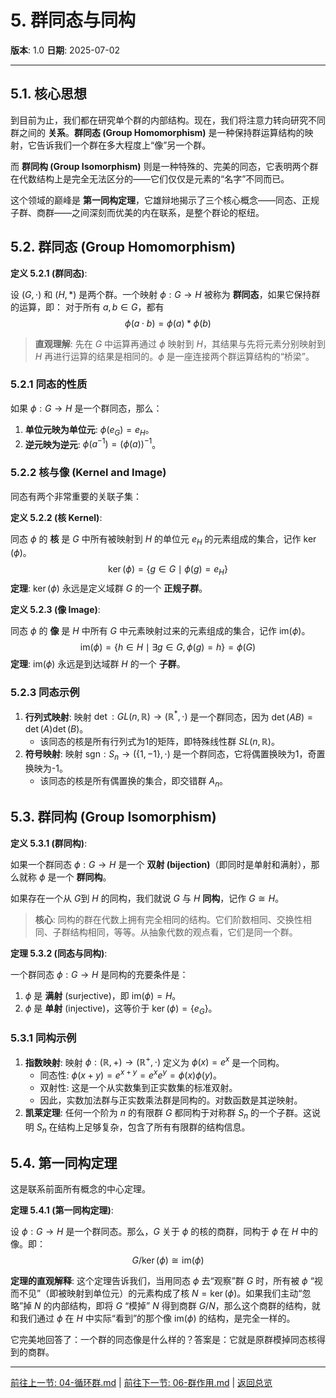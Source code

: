 # 5. 群同态与同构

**版本**: 1.0
**日期**: 2025-07-02

---

## 5.1. 核心思想

到目前为止，我们都在研究单个群的内部结构。现在，我们将注意力转向研究不同群之间的 **关系**。**群同态 (Group Homomorphism)** 是一种保持群运算结构的映射，它告诉我们一个群在多大程度上“像”另一个群。

而 **群同构 (Group Isomorphism)** 则是一种特殊的、完美的同态，它表明两个群在代数结构上是完全无法区分的——它们仅仅是元素的“名字”不同而已。

这个领域的巅峰是 **第一同构定理**，它雄辩地揭示了三个核心概念——同态、正规子群、商群——之间深刻而优美的内在联系，是整个群论的枢纽。

## 5.2. 群同态 (Group Homomorphism)

**定义 5.2.1 (群同态)**:

设 $(G, \cdot)$ 和 $(H, *)$ 是两个群。一个映射 $\phi: G \to H$ 被称为 **群同态**，如果它保持群的运算，即：
对于所有 $a, b \in G$，都有
$$
\phi(a \cdot b) = \phi(a) * \phi(b)
$$

> **直观理解**: 先在 $G$ 中运算再通过 $\phi$ 映射到 $H$，其结果与先将元素分别映射到 $H$ 再进行运算的结果是相同的。$\phi$ 是一座连接两个群运算结构的“桥梁”。

### 5.2.1 同态的性质

如果 $\phi: G \to H$ 是一个群同态，那么：

1. **单位元映为单位元**: $\phi(e_G) = e_H$。
2. **逆元映为逆元**: $\phi(a^{-1}) = (\phi(a))^{-1}$。

### 5.2.2 核与像 (Kernel and Image)

同态有两个非常重要的关联子集：

**定义 5.2.2 (核 Kernel)**:

同态 $\phi$ 的 **核** 是 $G$ 中所有被映射到 $H$ 的单位元 $e_H$ 的元素组成的集合，记作 $\ker(\phi)$。
$$
\ker(\phi) = \{ g \in G \mid \phi(g) = e_H \}
$$
**定理**: $\ker(\phi)$ 永远是定义域群 $G$ 的一个 **正规子群**。

**定义 5.2.3 (像 Image)**:

同态 $\phi$ 的 **像** 是 $H$ 中所有 $G$ 中元素映射过来的元素组成的集合，记作 $\text{im}(\phi)$。
$$
\text{im}(\phi) = \{ h \in H \mid \exists g \in G, \phi(g) = h \} = \phi(G)
$$
**定理**: $\text{im}(\phi)$ 永远是到达域群 $H$ 的一个 **子群**。

### 5.2.3 同态示例

1. **行列式映射**: 映射 $\det: GL(n, \mathbb{R}) \to (\mathbb{R}^*,\cdot)$ 是一个群同态，因为 $\det(AB) = \det(A)\det(B)$。
    * 该同态的核是所有行列式为1的矩阵，即特殊线性群 $SL(n, \mathbb{R})$。
2. **符号映射**: 映射 $\text{sgn}: S_n \to (\{1, -1\}, \cdot)$ 是一个群同态，它将偶置换映为1，奇置换映为-1。
    * 该同态的核是所有偶置换的集合，即交错群 $A_n$。

## 5.3. 群同构 (Group Isomorphism)

**定义 5.3.1 (群同构)**:

如果一个群同态 $\phi: G \to H$ 是一个 **双射 (bijection)**（即同时是单射和满射），那么就称 $\phi$ 是一个 **群同构**。

如果存在一个从 $G$到 $H$ 的同构，我们就说 $G$ 与 $H$ **同构**，记作 $G \cong H$。

> **核心**: 同构的群在代数上拥有完全相同的结构。它们阶数相同、交换性相同、子群结构相同，等等。从抽象代数的观点看，它们是同一个群。

**定理 5.3.2 (同态与同构)**:

一个群同态 $\phi: G \to H$ 是同构的充要条件是：

1. $\phi$ 是 **满射** (surjective)，即 $\text{im}(\phi) = H$。
2. $\phi$ 是 **单射** (injective)，这等价于 $\ker(\phi) = \{e_G\}$。

### 5.3.1 同构示例

1. **指数映射**: 映射 $\phi: (\mathbb{R}, +) \to (\mathbb{R}^+, \cdot)$ 定义为 $\phi(x) = e^x$ 是一个同构。
    * 同态性: $\phi(x+y) = e^{x+y} = e^x e^y = \phi(x)\phi(y)$。
    * 双射性: 这是一个从实数集到正实数集的标准双射。
    * 因此，实数加法群与正实数乘法群是同构的。对数函数是其逆映射。
2. **凯莱定理**: 任何一个阶为 $n$ 的有限群 $G$ 都同构于对称群 $S_n$ 的一个子群。这说明 $S_n$ 在结构上足够复杂，包含了所有有限群的结构信息。

## 5.4. 第一同构定理

这是联系前面所有概念的中心定理。

**定理 5.4.1 (第一同构定理)**:

设 $\phi: G \to H$ 是一个群同态。那么，$G$ 关于 $\phi$ 的核的商群，同构于 $\phi$ 在 $H$ 中的像。即：
$$
G / \ker(\phi) \cong \text{im}(\phi)
$$

**定理的直观解释**:
这个定理告诉我们，当用同态 $\phi$ 去“观察”群 $G$ 时，所有被 $\phi$ “视而不见”（即被映射到单位元）的元素构成了核 $N = \ker(\phi)$。如果我们主动“忽略”掉 $N$ 的内部结构，即将 $G$ “模掉” $N$ 得到商群 $G/N$，那么这个商群的结构，就和我们通过 $\phi$ 在 $H$ 中实际“看到”的那个像 $\text{im}(\phi)$ 的结构，是完全一样的。

它完美地回答了：一个群的同态像是什么样的？答案是：它就是原群模掉同态核得到的商群。

---
[前往上一节: 04-循环群.md](./04-循环群.md) | [前往下一节: 06-群作用.md](./06-群作用.md) | [返回总览](./00-群论总览.md)

